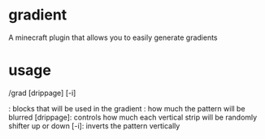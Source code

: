# gradient

A minecraft plugin that allows you to easily generate gradients

# usage
/grad <pattern> <blur> [drippage] [-i]

<pattern>: blocks that will be used in the gradient
<blur>: how much the pattern will be blurred
[drippage]: controls how much each vertical strip will be randomly shifter up or down
[-i]: inverts the pattern vertically

